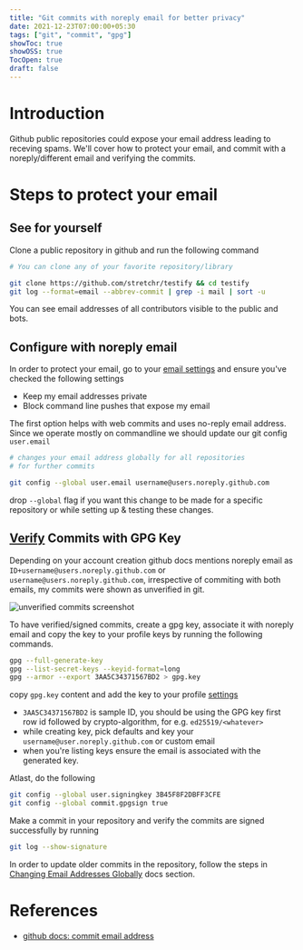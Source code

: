 ```yaml
---
title: "Git commits with noreply email for better privacy"
date: 2021-12-23T07:00:00+05:30
tags: ["git", "commit", "gpg"]
showToc: true
showOSS: true
TocOpen: true
draft: false
---
```


# Introduction
Github public repositories could expose your email address leading to receving spams. We'll cover how to protect your email, 
and commit with a noreply/different email and verifying the commits.

# Steps to protect your email

## See for yourself
Clone a public repository in github and run the following command

```bash
# You can clone any of your favorite repository/library

git clone https://github.com/stretchr/testify && cd testify
git log --format=email --abbrev-commit | grep -i mail | sort -u
```
You can see email addresses of all contributors visible to the public and bots.

## Configure with noreply email
In order to protect your email, go to your [email settings](https://github.com/settings/emails) and ensure you've checked the following settings

* Keep my email addresses private
* Block command line pushes that expose my email

The first option helps with web commits and uses no-reply email address. 
Since we operate mostly on commandline we should update our git config `user.email`

```bash
# changes your email address globally for all repositories 
# for further commits

git config --global user.email username@users.noreply.github.com
```

drop `--global` flag if you want this change to be made for a specific repository or while setting up & testing these changes.

## [Verify](Verify) Commits with GPG Key
Depending on your account creation github docs mentions noreply email as `ID+username@users.noreply.github.com` or `username@users.noreply.github.com`, irrespective
of commiting with both emails, my commits were shown as unverified in git. 

![unverified commits screenshot](/wiki/img/unverified_git_commits.png)

To have verified/signed commits, create a gpg key, associate it with noreply email and copy the key to your profile keys by running the following commands.

```bash
gpg --full-generate-key
gpg --list-secret-keys --keyid-format=long
gpg --armor --export 3AA5C34371567BD2 > gpg.key
```
copy `gpg.key` content and add the key to your profile [settings](https://github.com/settings/keys)

* `3AA5C34371567BD2` is sample ID, you should be using the GPG key first row id followed by crypto-algorithm, for e.g. `ed25519/<whatever>`
* while creating key, pick defaults and key your `username@user.noreply.github.com` or custom email
* when you're listing keys ensure the email is associated with the generated key.

Atlast, do the following
```bash
git config --global user.signingkey 3B45F8F2DBFF3CFE
git config --global commit.gpgsign true
```

Make a commit in your repository and verify the commits are signed successfully by running
```bash
git log --show-signature
```
In order to update older commits in the repository, follow the steps in [Changing Email Addresses Globally](https://git-scm.com/book/en/v2/Git-Tools-Rewriting-History) docs section.

# References
* [github docs: commit email address](https://docs.github.com/en/account-and-profile/setting-up-and-managing-your-github-user-account/managing-email-preferences/setting-your-commit-email-address)
